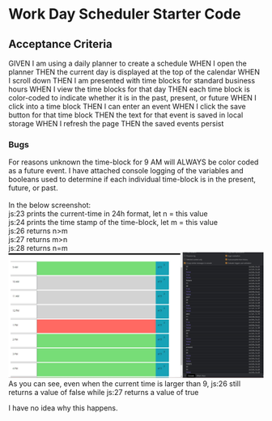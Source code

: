# Work Day Scheduler Starter Code

## Acceptance Criteria 

GIVEN I am using a daily planner to create a schedule
WHEN I open the planner
THEN the current day is displayed at the top of the calendar
WHEN I scroll down
THEN I am presented with time blocks for standard business hours
WHEN I view the time blocks for that day
THEN each time block is color-coded to indicate whether it is in the past, present, or future
WHEN I click into a time block
THEN I can enter an event
WHEN I click the save button for that time block
THEN the text for that event is saved in local storage
WHEN I refresh the page
THEN the saved events persist


### Bugs

For reasons unknown the time-block for 9 AM will ALWAYS be color coded as a future event.
I have attached console logging of the variables and booleans used 
to determine if each individual time-block is in the present, future, or past.
<br /><br />
In the below screenshot:<br />
js:23 prints the current-time in 24h format, let n = this value<br />
js:24 prints the time stamp of the time-block, let m = this value<br />
js:26 returns n>m<br />
js:27 returns m>n<br />
js:28 returns n=m<br />
![Things that make me hate life](Screenshots/rageinducing.jpg)<br />
As you can see, even when the current time is larger than 9, js:26 still returns a value of false while js:27 returns a value of true

I have no idea why this happens.